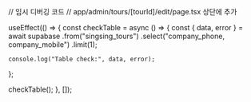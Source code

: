 // 임시 디버깅 코드
// app/admin/tours/[tourId]/edit/page.tsx 상단에 추가

useEffect(() => {
  const checkTable = async () => {
    const { data, error } = await supabase
      .from("singsing_tours")
      .select("company_phone, company_mobile")
      .limit(1);
    
    console.log("Table check:", data, error);
  };
  
  checkTable();
}, []);